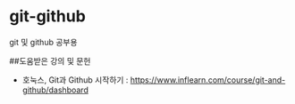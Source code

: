 # git-github
git 및 github 공부용

##도움받은 강의 및 문헌
- 호눅스, Git과 Github 시작하기 : https://www.inflearn.com/course/git-and-github/dashboard